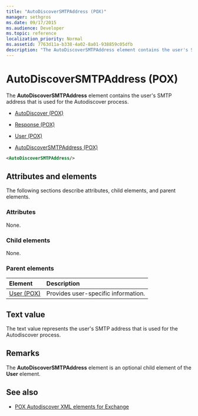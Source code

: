 ```yaml
---
title: "AutoDiscoverSMTPAddress (POX)"
manager: sethgros
ms.date: 09/17/2015
ms.audience: Developer
ms.topic: reference
localization_priority: Normal
ms.assetid: 7763d11a-b338-4a02-8a01-938859c05dfb
description: "The AutoDiscoverSMTPAddress element contains the user's SMTP address that is used for the Autodiscover process."
---
```


# AutoDiscoverSMTPAddress (POX)

The **AutoDiscoverSMTPAddress** element contains the user's SMTP address that is used for the Autodiscover process. 
  
- [AutoDiscover (POX)](autodiscover-pox.md)
  
- [Response (POX)](response-pox.md)
  
- [User (POX)](user-pox.md)
  
- [AutoDiscoverSMTPAddress (POX)](autodiscoversmtpaddress-pox.md)
  
```XML
<AutoDiscoverSMTPAddress/>
```

## Attributes and elements

The following sections describe attributes, child elements, and parent elements.
  
### Attributes

None.
  
### Child elements

None.
  
### Parent elements

|**Element**|**Description**|
|:-----|:-----|
|[User (POX)](user-pox.md) <br/> |Provides user-specific information.  <br/> |
   
## Text value

The text value represents the user's SMTP address that is used for the Autodiscover process.
  
## Remarks

The **AutoDiscoverSMTPAddress** element is an optional child element of the **User** element. 
  
## See also

- [POX Autodiscover XML elements for Exchange](pox-autodiscover-xml-elements-for-exchange.md)

